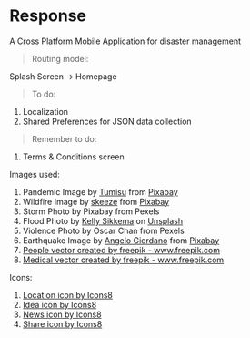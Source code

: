 # Response

A Cross Platform Mobile Application for disaster management

> Routing model:

Splash Screen -> Homepage

> To do:
1. Localization
2. Shared Preferences for JSON data collection

> Remember to do:
1. Terms & Conditions screen

Images used:
1. Pandemic Image by <a href="https://pixabay.com/users/Tumisu-148124/?utm_source=link-attribution&amp;utm_medium=referral&amp;utm_campaign=image&amp;utm_content=4914028">Tumisu</a> from <a href="https://pixabay.com/?utm_source=link-attribution&amp;utm_medium=referral&amp;utm_campaign=image&amp;utm_content=4914028">Pixabay</a>
2. Wildfire Image by <a href="https://pixabay.com/users/skeeze-272447/?utm_source=link-attribution&amp;utm_medium=referral&amp;utm_campaign=image&amp;utm_content=1105209">skeeze</a> from <a href="https://pixabay.com/?utm_source=link-attribution&amp;utm_medium=referral&amp;utm_campaign=image&amp;utm_content=1105209">Pixabay</a>
3. Storm Photo by Pixabay from Pexels
4. Flood <span>Photo by <a href="https://unsplash.com/@kellysikkema?utm_source=unsplash&amp;utm_medium=referral&amp;utm_content=creditCopyText">Kelly Sikkema</a> on <a href="https://unsplash.com/?utm_source=unsplash&amp;utm_medium=referral&amp;utm_content=creditCopyText">Unsplash</a></span>
5. Violence Photo by Oscar Chan from Pexels
6. Earthquake Image by <a href="https://pixabay.com/users/Angelo_Giordano-753934/?utm_source=link-attribution&amp;utm_medium=referral&amp;utm_campaign=image&amp;utm_content=1665870">Angelo Giordano</a> from <a href="https://pixabay.com/?utm_source=link-attribution&amp;utm_medium=referral&amp;utm_campaign=image&amp;utm_content=1665870">Pixabay</a>
7. <a href='https://www.freepik.com/free-photos-vectors/people'>People vector created by freepik - www.freepik.com</a>
8. <a href='https://www.freepik.com/vectors/medical'>Medical vector created by freepik - www.freepik.com</a>


Icons:
1. <a href="https://icons8.com/icon/86478/location">Location icon by Icons8</a>
2. <a href="https://icons8.com/icon/74/idea">Idea icon by Icons8</a>
3. <a href="https://icons8.com/icon/88625/news">News icon by Icons8</a>
4. <a href="https://icons8.com/icon/43720/share">Share icon by Icons8</a>
